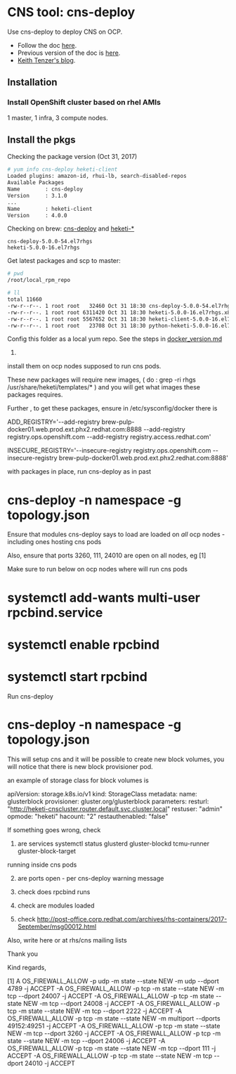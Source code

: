 # CNS tool: cns-deploy

Use cns-deploy to deploy CNS on OCP. 

* Follow the doc [here](https://access.redhat.com/documentation/en-us/red_hat_gluster_storage/3.3/html-single/container-native_storage_for_openshift_container_platform/#chap-Documentation-Red_Hat_Gluster_Storage_Container_Native_with_OpenShift_Platform-Setting_the_environment-Deploy_CNS).
* Previous version of the doc is [here](https://access.redhat.com/documentation/en-us/red_hat_gluster_storage/3.1/html/container-native_storage_for_openshift_container_platform_3.4/ch04s02).
* [Keith Tenzer's blog](https://keithtenzer.com/2017/03/29/storage-for-containers-using-container-native-storage-part-iii/).

## Installation

### Install OpenShift cluster based on rhel AMIs
1 master, 1 infra, 3 compute nodes.

## Install the pkgs

Checking the package version (Oct 31, 2017)

```sh
# yum info cns-deploy heketi-client
Loaded plugins: amazon-id, rhui-lb, search-disabled-repos
Available Packages
Name        : cns-deploy
Version     : 3.1.0
...
Name        : heketi-client
Version     : 4.0.0
```

Checking on brew: [cns-deploy](https://brewweb.engineering.redhat.com/brew/packageinfo?packageID=61728) and [heketi-*]( https://brewweb.engineering.redhat.com/brew/packageinfo?packageID=54317)

```
cns-deploy-5.0.0-54.el7rhgs
heketi-5.0.0-16.el7rhgs
```

Get latest packages and scp to master:

```sh
# pwd
/root/local_rpm_repo

# ll
total 11660
-rw-r--r--. 1 root root   32460 Oct 31 18:30 cns-deploy-5.0.0-54.el7rhgs.x86_64.rpm
-rw-r--r--. 1 root root 6311420 Oct 31 18:30 heketi-5.0.0-16.el7rhgs.x86_64.rpm
-rw-r--r--. 1 root root 5567652 Oct 31 18:30 heketi-client-5.0.0-16.el7rhgs.x86_64.rpm
-rw-r--r--. 1 root root   23708 Oct 31 18:30 python-heketi-5.0.0-16.el7rhgs.x86_64.rpm
```

Config this folder as a local yum repo. See the steps in [docker_version.md](../fix/docker_version.md)




1) 


install them on ocp nodes supposed to run cns pods.

These new packages will require new images, ( do : grep -ri rhgs /usr/share/heketi/templates/* ) and you will get what images these packages requires.

Further , to get these packages, ensure in /etc/sysconfig/docker there is

ADD_REGISTRY='--add-registry brew-pulp-docker01.web.prod.ext.phx2.redhat.com:8888 --add-registry registry.ops.openshift.com --add-registry registry.access.redhat.com'

INSECURE_REGISTRY='--insecure-registry registry.ops.openshift.com --insecure-registry brew-pulp-docker01.web.prod.ext.phx2.redhat.com:8888'


with packages in place, run cns-deploy as in past

# cns-deploy -n namespace -g topology.json


Ensure that modules cns-deploy says to load are loaded on *all* ocp nodes - including ones hosting cns pods


Also, ensure that ports 3260, 111, 24010 are open on all nodes, eg [1]

Make sure to run below on ocp nodes where will run cns pods

# systemctl add-wants multi-user rpcbind.service
# systemctl enable rpcbind
# systemctl start rpcbind

Run cns-deploy

# cns-deploy -n namespace -g topology.json

This will setup cns and it will be possible to create new block volumes, you will notice that there is new block provisioner pod.

an example of storage class for block volumes is

apiVersion: storage.k8s.io/v1
kind: StorageClass
metadata:
  name: glusterblock
provisioner: gluster.org/glusterblock
parameters:
  resturl: "http://heketi-cnscluster.router.default.svc.cluster.local"
  restuser: "admin"
  opmode: "heketi"
  hacount: "2"
  restauthenabled: "false"


If something goes wrong, check

1) are services
systemctl status glusterd gluster-blockd tcmu-runner gluster-block-target

running inside cns pods

2) are ports open - per cns-deploy warning message

3) check does rpcbind runs

4) check are modules loaded

5) check http://post-office.corp.redhat.com/archives/rhs-containers/2017-September/msg00012.html



Also, write here or at rhs/cns mailing lists

Thank you

Kind regards,




[1]
A OS_FIREWALL_ALLOW -p udp -m state --state NEW -m udp --dport 4789 -j ACCEPT
-A OS_FIREWALL_ALLOW -p tcp -m state --state NEW -m tcp --dport 24007 -j ACCEPT
-A OS_FIREWALL_ALLOW -p tcp -m state --state NEW -m tcp --dport 24008 -j ACCEPT
-A OS_FIREWALL_ALLOW -p tcp -m state --state NEW -m tcp --dport 2222 -j ACCEPT
-A OS_FIREWALL_ALLOW -p tcp -m state --state NEW -m multiport --dports 49152:49251 -j ACCEPT
-A OS_FIREWALL_ALLOW -p tcp -m state --state NEW -m tcp --dport 3260 -j ACCEPT
-A OS_FIREWALL_ALLOW -p tcp -m state --state NEW -m tcp --dport 24006 -j ACCEPT
-A OS_FIREWALL_ALLOW -p tcp -m state --state NEW -m tcp --dport 111 -j ACCEPT
-A OS_FIREWALL_ALLOW -p tcp -m state --state NEW -m tcp --dport 24010 -j ACCEPT
